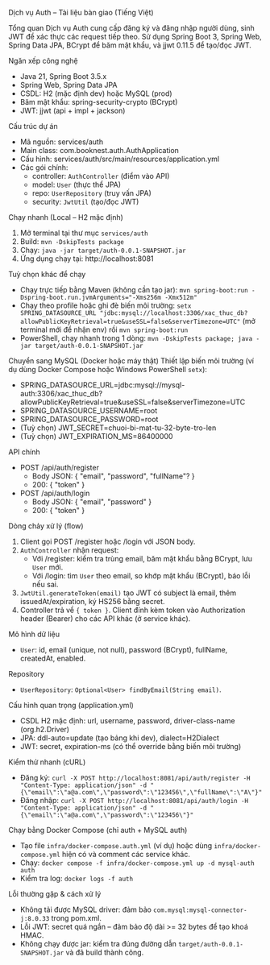 Dịch vụ Auth – Tài liệu bàn giao (Tiếng Việt)

Tổng quan
Dịch vụ Auth cung cấp đăng ký và đăng nhập người dùng, sinh JWT để xác thực các request tiếp theo. Sử dụng Spring Boot 3, Spring Web, Spring Data JPA, BCrypt để băm mật khẩu, và jjwt 0.11.5 để tạo/đọc JWT.

Ngăn xếp công nghệ
- Java 21, Spring Boot 3.5.x
- Spring Web, Spring Data JPA
- CSDL: H2 (mặc định dev) hoặc MySQL (prod)
- Băm mật khẩu: spring-security-crypto (BCrypt)
- JWT: jjwt (api + impl + jackson)

Cấu trúc dự án
- Mã nguồn: services/auth
- Main class: com.booknest.auth.AuthApplication
- Cấu hình: services/auth/src/main/resources/application.yml
- Các gói chính:
  - controller: `AuthController` (điểm vào API)
  - model: `User` (thực thể JPA)
  - repo: `UserRepository` (truy vấn JPA)
  - security: `JwtUtil` (tạo/đọc JWT)

Chạy nhanh (Local – H2 mặc định)
1) Mở terminal tại thư mục `services/auth`
2) Build: `mvn -DskipTests package`
3) Chạy: `java -jar target/auth-0.0.1-SNAPSHOT.jar`
4) Ứng dụng chạy tại: http://localhost:8081

Tuỳ chọn khác để chạy
- Chạy trực tiếp bằng Maven (không cần tạo jar):
  `mvn spring-boot:run -Dspring-boot.run.jvmArguments="-Xms256m -Xmx512m"`
- Chạy theo profile hoặc ghi đè biến môi trường:
  `setx SPRING_DATASOURCE_URL "jdbc:mysql://localhost:3306/xac_thuc_db?allowPublicKeyRetrieval=true&useSSL=false&serverTimezone=UTC"`
  (mở terminal mới để nhận env) rồi `mvn spring-boot:run`
- PowerShell, chạy nhanh trong 1 dòng:
  `mvn -DskipTests package; java -jar target/auth-0.0.1-SNAPSHOT.jar`

Chuyển sang MySQL (Docker hoặc máy thật)
Thiết lập biến môi trường (ví dụ dùng Docker Compose hoặc Windows PowerShell `setx`):
- SPRING_DATASOURCE_URL=jdbc:mysql://mysql-auth:3306/xac_thuc_db?allowPublicKeyRetrieval=true&useSSL=false&serverTimezone=UTC
- SPRING_DATASOURCE_USERNAME=root
- SPRING_DATASOURCE_PASSWORD=root
- (Tuỳ chọn) JWT_SECRET=chuoi-bi-mat-tu-32-byte-tro-len
- (Tuỳ chọn) JWT_EXPIRATION_MS=86400000

API chính
- POST /api/auth/register
  - Body JSON: { "email", "password", "fullName"? }
  - 200: { "token" }
- POST /api/auth/login
  - Body JSON: { "email", "password" }
  - 200: { "token" }

Dòng chảy xử lý (flow)
1) Client gọi POST /register hoặc /login với JSON body.
2) `AuthController` nhận request:
   - Với /register: kiểm tra trùng email, băm mật khẩu bằng BCrypt, lưu `User` mới.
   - Với /login: tìm `User` theo email, so khớp mật khẩu (BCrypt), báo lỗi nếu sai.
3) `JwtUtil.generateToken(email)` tạo JWT có subject là email, thêm issuedAt/expiration, ký HS256 bằng secret.
4) Controller trả về `{ token }`. Client đính kèm token vào Authorization header (Bearer) cho các API khác (ở service khác).

Mô hình dữ liệu
- `User`: id, email (unique, not null), password (BCrypt), fullName, createdAt, enabled.

Repository
- `UserRepository`: `Optional<User> findByEmail(String email)`.

Cấu hình quan trọng (application.yml)
- CSDL H2 mặc định: url, username, password, driver-class-name (org.h2.Driver)
- JPA: ddl-auto=update (tạo bảng khi dev), dialect=H2Dialect
- JWT: secret, expiration-ms (có thể override bằng biến môi trường)

Kiểm thử nhanh (cURL)
- Đăng ký:
  `curl -X POST http://localhost:8081/api/auth/register -H "Content-Type: application/json" -d "{\"email\":\"a@a.com\",\"password\":\"123456\",\"fullName\":\"A\"}"`
- Đăng nhập:
  `curl -X POST http://localhost:8081/api/auth/login -H "Content-Type: application/json" -d "{\"email\":\"a@a.com\",\"password\":\"123456\"}"`

Chạy bằng Docker Compose (chỉ auth + MySQL auth)
- Tạo file `infra/docker-compose.auth.yml` (ví dụ) hoặc dùng `infra/docker-compose.yml` hiện có và comment các service khác.
- Chạy: `docker compose -f infra/docker-compose.yml up -d mysql-auth auth`
- Kiểm tra log: `docker logs -f auth`

Lỗi thường gặp & cách xử lý
- Không tải được MySQL driver: đảm bảo `com.mysql:mysql-connector-j:8.0.33` trong pom.xml.
- Lỗi JWT: secret quá ngắn – đảm bảo độ dài >= 32 bytes để tạo khoá HMAC.
- Không chạy được jar: kiểm tra đúng đường dẫn `target/auth-0.0.1-SNAPSHOT.jar` và đã build thành công.

